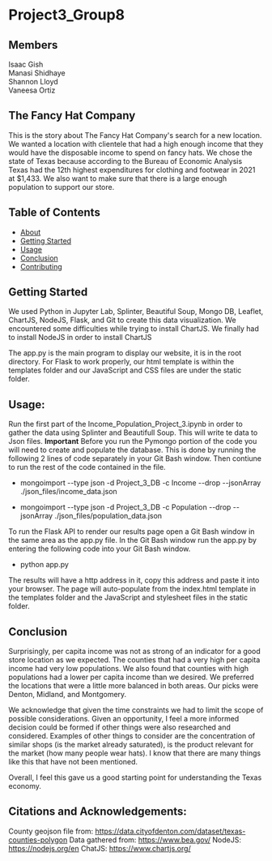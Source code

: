 # Project3_Group8

## Members
Isaac Gish<br>
Manasi Shidhaye<br>
Shannon Lloyd<br>
Vaneesa Ortiz



## The Fancy Hat Company
This is the story about The Fancy Hat Company's search for a new location. We wanted a location with clientele that had a high enough income that they would have the disposable income to spend on fancy hats. We chose the state of Texas because according to the Bureau of Economic Analysis Texas had the 12th highest expenditures for clothing and footwear in 2021 at $1,433. We also want to make sure that there is a large enough population to support our store.

## Table of Contents

- [About](#about)
- [Getting Started](#getting_started)
- [Usage](#usage)
- [Conclusion](#conclusion)
- [Contributing](#contributing)

## Getting Started
We used Python in Jupyter Lab, Splinter, Beautiful Soup, Mongo DB, Leaflet, ChartJS, NodeJS, Flask, and Git to create this data visualization.
We encountered some difficulties while trying to install ChartJS. We finally had to install NodeJS in order to install ChartJS

The app.py is the main program to display our website, it is in the root directory.  For Flask to work properly, our html template is within the templates folder and our JavaScript and CSS files are under the static folder.

## Usage:

Run the first part of the Income_Population_Project_3.ipynb in order to gather the data using Splinter and Beautifull Soup. This will write te data to Json files. **Important** Before you run the Pymongo portion of the code you will need to create and populate the database. This is done by running the following 2 lines of code separately in your Git Bash window. Then contiune to run the rest of the code contained in the file.

- mongoimport --type json -d Project_3_DB -c Income --drop --jsonArray ./json_files/income_data.json

- mongoimport --type json -d Project_3_DB -c Population --drop --jsonArray ./json_files/population_data.json


To run the Flask API to render our results page open a Git Bash window in the same area as the app.py file. In the Git Bash window run the app.py by entering the following code into your Git Bash window.

- python app.py

The results will have a http address in it, copy this address and paste it into your browser. The page will auto-populate from the index.html template in the templates folder and the JavaScript and stylesheet files in the static folder.

## Conclusion

Surprisingly, per capita income was not as strong of an indicator for a good store location as we expected. The counties that had a very high per capita income had very low populations. We also found that counties with high populations had a lower per capita income than we desired. We preferred the locations that were a little more balanced in both areas. Our picks were Denton, Midland, and Montgomery.

We acknowledge that given the time constraints we had to limit the scope of possible considerations. Given an opportunity, I feel a more informed decision could be formed if other things were also researched and considered. Examples of other things to consider are the concentration of similar shops (is the market already saturated), is the product relevant for the market (how many people wear hats). I know that there are many things like this that have not been mentioned.

Overall, I feel this gave us a good starting point for understanding the Texas economy.

## Citations and Acknowledgements:

County geojson file from: https://data.cityofdenton.com/dataset/texas-counties-polygon
Data gathered from:  https://www.bea.gov/
NodeJS:  https://nodejs.org/en
ChatJS: https://www.chartjs.org/



